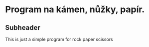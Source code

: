 # Program na kámen, nůžky, papír.

## Subheader 

This is just a simple program for rock paper scissors
